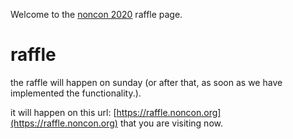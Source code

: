 <Hero state></Hero>

<div>

Welcome to the [noncon 2020](https://noncon.org/) raffle page.

# raffle

the raffle will happen on sunday
(or after that, as soon as we have implemented the functionality.).

it will happen on this url:
[https://raffle.noncon.org](https://raffle.noncon.org)
that you are visiting now.

</div>
